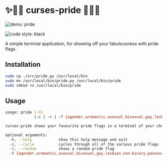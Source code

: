 # ✨🏳️‍🌈 curses-pride 🏳️‍🌈✨

![demo: pride](https://user-images.githubusercontent.com/13816979/121213324-6a501600-c87e-11eb-8c78-ea288b0e5fef.gif)

![code style: black](https://img.shields.io/badge/code%20style-black-000000.svg)

 
A simple terminal application, for showing off your fabulousness with pride flags.

## Installation
```bash
sudo cp ./src/pride.py /usr/local/bin
sudo mv /usr/local/bin/pride.py /usr/local/bin/pride
sudo cmhod +x /usr/local/bin/pride
```

## Usage
```bash
usage: pride [-h]
             [-c | -r | -f {agender,aromantic,asexual,bisexual,gay,lesbian,non-binary,pansexual,transgender}]

curses-pride shows your favourite pride flags in a terminal of your choice.

optional arguments:
  -h, --help            show this help message and exit
  -c, --cycle           cycles through all of the various pride flags
  -r, --random          shows a random pride flag
  -f {agender,aromantic,asexual,bisexual,gay,lesbian,non-binary,pansexual,transgender}, --flag {agender,aromantic asexual,bisexual,gay,lesbian,non-binary,pansexual,transgender} shows a pride flag of your choice
```
